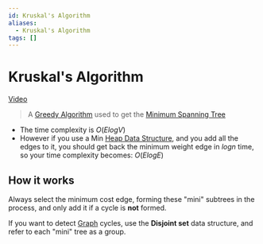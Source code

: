 ```yaml
---
id: Kruskal's Algorithm
aliases:
  - Kruskal's Algorithm
tags: []
---
```


# Kruskal's Algorithm
[Video](https://youtu.be/JZBQLXgSGfs?si=jvHgL_6tXw2VcVXZ) 

> A [Greedy Algorithm](notes/Greedy%20Algorithm.md) used to get the [Minimum Spanning Tree](notes/Minimum%20Spanning%20Tree.md)

- The time complexity is $O(E log V)$
- However if you use a Min [Heap Data Structure](notes/Heap%20Data%20Structure.md), and you add all the edges to it, you should get back the minimum weight edge in $log n$ time, so your time complexity becomes: $O(E log E)$

## How it works
Always select the minimum cost edge, forming these "mini" subtrees in the process, and only add it if a cycle is **not** formed.  

If you want to detect [Graph](notes/Graph.md) cycles, use the **Disjoint set** data structure, and refer to each "mini" tree as a group.  


